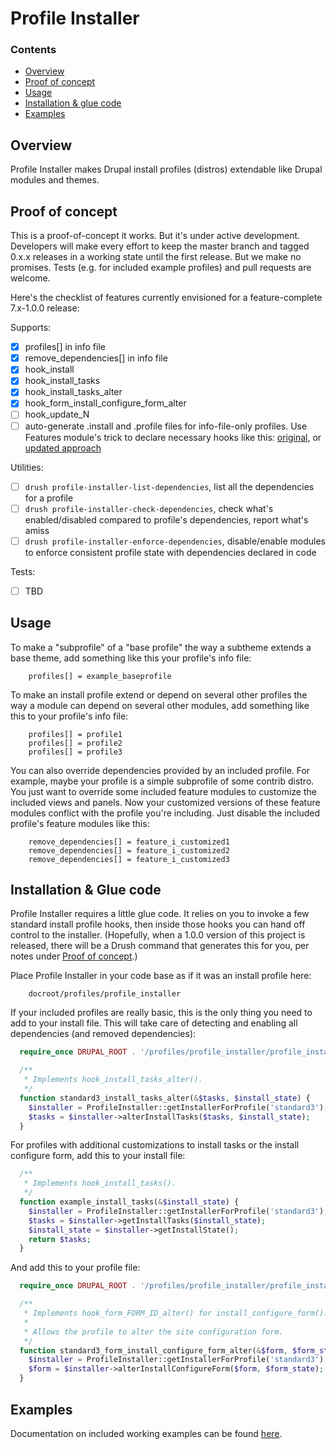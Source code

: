 Profile Installer
=================

### Contents
 - [Overview](#overview)
 - [Proof of concept](#proof-of-concept)
 - [Usage](#usage)
 - [Installation & glue code](#installation--glue-code)
 - [Examples](#examples)


Overview
--------

Profile Installer makes Drupal install profiles (distros) extendable like Drupal
modules and themes.


Proof of concept
----------------

This is a proof-of-concept it works. But it's under active development.
Developers will make every effort to keep the master branch and tagged 0.x.x
releases in a working state until the first release. But we make no promises.
Tests (e.g. for included example profiles) and pull requests are welcome.

Here's the checklist of features currently envisioned for a feature-complete
7.x-1.0.0 release:

Supports:

 - [x] profiles[] in info file
 - [x] remove_dependencies[] in info file
 - [x] hook_install
 - [x] hook_install_tasks
 - [x] hook_install_tasks_alter
 - [x] hook_form_install_configure_form_alter
 - [ ] hook_update_N
 - [ ] auto-generate .install and .profile files for info-file-only profiles. Use
       Features module's trick to declare necessary hooks like this: 
       [original](http://cgit.drupalcode.org/features/tree/includes/features.ctools.inc?id=0f77db7a&h=7.x-1.x),
       or [updated
       approach](http://cgit.drupalcode.org/features/tree/includes/features.ctools.inc?id=9f4ecc7&h=7.x-2.x)

Utilities:

 - [ ] `drush profile-installer-list-dependencies`, list all the dependencies for a profile
 - [ ] `drush profile-installer-check-dependencies`, check what's enabled/disabled
        compared to profile's dependencies, report what's amiss
 - [ ] `drush profile-installer-enforce-dependencies`, disable/enable modules to
        enforce consistent profile state with dependencies declared in code

Tests:

 - [ ] TBD


Usage
-----

To make a "subprofile" of a "base profile" the way a subtheme extends a base
theme, add something like this your profile's info file:

        profiles[] = example_baseprofile

To make an install profile extend or depend on several other profiles the way a
module can depend on several other modules, add something like this to your
profile's info file:

        profiles[] = profile1
        profiles[] = profile2
        profiles[] = profile3

You can also override dependencies provided by an included profile. For example,
maybe your profile is a simple subprofile of some contrib distro. You just want
to override some included feature modules to customize the included views and
panels. Now your customized versions of these feature modules conflict with the
profile you're including. Just disable the included profile's feature modules
like this:

        remove_dependencies[] = feature_i_customized1
        remove_dependencies[] = feature_i_customized2
        remove_dependencies[] = feature_i_customized3


Installation & Glue code
------------------------

Profile Installer requires a little glue code. It relies on you to invoke a few standard
install profile hooks, then inside those hooks you can hand off control to the
installer. (Hopefully, when a 1.0.0 version of this project is released, there
will be a Drush command that generates this for you, per notes under [Proof of
concept](#proof-of-concept).)

Place Profile Installer in your code base as if it was an install profile here:

        docroot/profiles/profile_installer

If your included profiles are really basic, this is the only thing you need to
add to your install file. This will take care of detecting and enabling all
dependencies (and removed dependencies):

```php
  require_once DRUPAL_ROOT . '/profiles/profile_installer/profile_installer.inc';

  /**
   * Implements hook_install_tasks_alter().
   */
  function standard3_install_tasks_alter(&$tasks, $install_state) {
    $installer = ProfileInstaller::getInstallerForProfile('standard3');
    $tasks = $installer->alterInstallTasks($tasks, $install_state);
  }
```

For profiles with additional customizations to install tasks or the install
configure form, add this to your install file:

```php
  /**
   * Implements hook_install_tasks().
   */
  function example_install_tasks(&$install_state) {
    $installer = ProfileInstaller::getInstallerForProfile('standard3');
    $tasks = $installer->getInstallTasks($install_state);
    $install_state = $installer->getInstallState();
    return $tasks;
  }
```

And add this to your profile file:

```php
  require_once DRUPAL_ROOT . '/profiles/profile_installer/profile_installer.inc';

  /**
   * Implements hook_form_FORM_ID_alter() for install_configure_form().
   *
   * Allows the profile to alter the site configuration form.
   */
  function standard3_form_install_configure_form_alter(&$form, $form_state) {
    $installer = ProfileInstaller::getInstallerForProfile('standard3');
    $form = $installer->alterInstallConfigureForm($form, $form_state);
  }
```


Examples
--------

Documentation on included working examples can be found [here](https://github.com/bryanhirsch/profile_installer/tree/master/examples).

